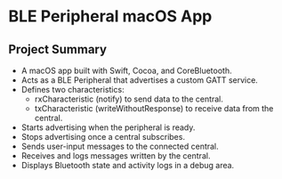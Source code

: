 # BLE Peripheral macOS App

## Project Summary

- A macOS app built with Swift, Cocoa, and CoreBluetooth.
- Acts as a BLE Peripheral that advertises a custom GATT service.
- Defines two characteristics:
  - rxCharacteristic (notify) to send data to the central.
  - txCharacteristic (writeWithoutResponse) to receive data from the central.
- Starts advertising when the peripheral is ready.
- Stops advertising once a central subscribes.
- Sends user-input messages to the connected central.
- Receives and logs messages written by the central.
- Displays Bluetooth state and activity logs in a debug area.

